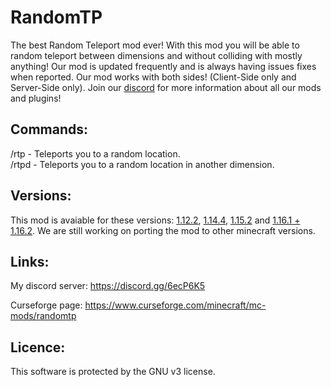  <!--
  Title: RandomTP
  Description: The best Random Teleport Mod ever!
  Author: Picono435
  -->
# RandomTP
The best Random Teleport mod ever! With this mod you will be able to random teleport between dimensions and without colliding with mostly anything! Our mod is updated frequently and is always having issues fixes when reported. Our mod works with both sides! (Client-Side only and Server-Side only). Join our [discord](https://discord.gg/6ecP6K5) for more information about all our mods and plugins!

## Commands:

<p>/rtp - Teleports you to a random location.
<br>
/rtpd - Teleports you to a random location in another dimension.</p>

## Versions:

This mod is avaiable for these versions: [1.12.2](https://github.com/Picono435/RandomTP/tree/1.12.2), [1.14.4](https://github.com/Picono435/RandomTP/tree/1.14.4), [1.15.2](https://github.com/Picono435/RandomTP/tree/1.15.2) and [1.16.1 + 1.16.2](https://github.com/Picono435/RandomTP/tree/1.16). We are still working on porting the mod to other minecraft versions.

## Links:

My discord server: https://discord.gg/6ecP6K5

Curseforge page: https://www.curseforge.com/minecraft/mc-mods/randomtp


## Licence:

This software is protected by the GNU v3 license.
